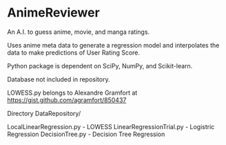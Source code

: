 # AnimeReviewer
An A.I. to guess anime, movie, and manga ratings.


Uses anime meta data to generate a regression model and interpolates the data to make predictions of User Rating Score.


Python package is dependent on SciPy, NumPy, and Scikit-learn.


Database not included in repository.


LOWESS.py belongs to Alexandre Gramfort at https://gist.github.com/agramfort/850437



Directory DataRepository/

LocalLinearRegression.py 	- LOWESS
LinearRegressionTrial.py 	- Logistric Regression
DecisionTree.py 			- Decision Tree Regression
